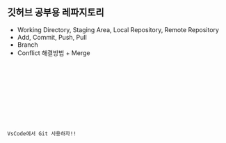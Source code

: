 ## 깃허브 공부용 레파지토리

- Working Directory, Staging Area, Local Repository, Remote Repository
- Add, Commit, Push, Pull
- Branch
- Conflict 해결방법 + Merge

<code>
  <!DOCTYPE html>
  <html lang="en">
  <head>
    <meta charset="UTF-8">
    <meta name="viewport" content="width=device-width, initial-scale=1.0">
    <title>이건 새로운 기능!!</title>
  </head>
  <body>
    <p>VsCode에서 Git 사용하자!!</p>
  </body>
  </html>
</code>